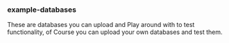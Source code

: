 ### example-databases

These are databases you can upload and Play around with to test functionality, of Course you can upload your own databases and test them.